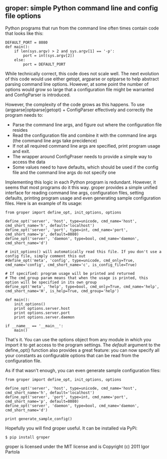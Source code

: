 ## groper: simple Python command line and config file options

Python programs that run from the command line often times contain code that looks like this:

    DEFAULT_PORT = 8080
    def main():
        if len(sys.argv) > 2 and sys.argv[1] == '-p':
            port = int(sys.argv[2])
        else:
            port = DEFAULT_PORT

While technically correct, this code does not scale well. The next evolution of this code would use either getopt, argparse or optparse to help abstract parsing command line options. However, at some point the number of options would grow so large that a configuration file might be warranted and ConfigParser is introduced.

However, the complexity of the code grows as this happens. To use (argparse|optparse|getopt) + ConfigParser effectively and correctly the program needs to:

*   Parse the command line args, and figure out where the configuration file resides
*   Read the configuration file and combine it with the command line args (the command line args take precidence)
*   If not all required command line args are specified, print program usage and exit.
*   The wrapper around ConfigPraser needs to provide a simple way to access the data
*   Some values need to have defaults, which should be used if the config file and the command line args do not specify one

Implementing this logic in each Python program is redundant. However, it seems that most programs do it this way. groper provides a simple unified interface for reading command line args, configuration files, setting defaults, printing program usage and even generating sample configuration files. Here is an example of its usage:

    
    from groper import define_opt, init_options, options
    
    define_opt('server', 'host', type=unicode, cmd_name='host', cmd_short_name='h', default='localhost')
    define_opt('server', 'port', type=int, cmd_name='port', cmd_short_name='p', default=8080)
    define_opt('server', 'daemon', type=bool, cmd_name='daemon', cmd_short_name='d')
    
    # init_options() will automatically read this file. If you don't use a config file, simply comment this out
    #define_opt('meta', 'config', type=unicode, cmd_only=True, cmd_name='config', cmd_short_name='c', is_config_file=True)
    
    # If specified: program usage will be printed and returned
    # The cmd_group param means that when the usage is printed, this option will be specified in its own group
    define_opt('meta', 'help', type=bool, cmd_only=True, cmd_name='help', cmd_short_name='H', is_help=True, cmd_group='help')
    
    def main():
        init_options()
        print options.server.host
        print options.server.port
        print options.server.daemon
    
    if __name__ == '__main__':
        main()
    

That's it. You can use the options object from any module in which you import it to get access to the program settings. The *default* argument to the define_opt() function also provides a great feature: you can now specify all your constants as configurable options that can be read from the configuration file.

As if that wasn't enough, you can even generate sample configuration files:

    
    from groper import define_opt, init_options, options
    
    define_opt('server', 'host', type=unicode, cmd_name='host', cmd_short_name='h', default='localhost')
    define_opt('server', 'port', type=int, cmd_name='port', cmd_short_name='p', default=8080)
    define_opt('server', 'daemon', type=bool, cmd_name='daemon', cmd_short_name='d')
    
    print generate_sample_config()
    

Hopefully you will find groper useful. It can be installed via PyPi:

    $ pip install groper

groper is licensed under the MIT license and is Copyright (c) 2011 Igor Partola

